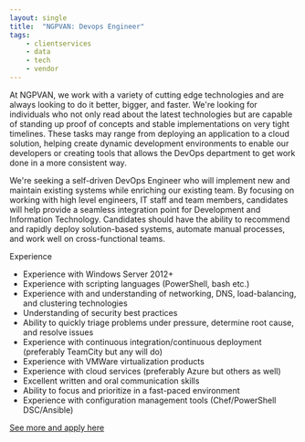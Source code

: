 ```yaml
---
layout: single
title:  "NGPVAN: Devops Engineer"
tags: 
    - clientservices
    - data
    - tech
    - vendor
---
```


At NGPVAN, we work with a variety of cutting edge technologies and are always looking to do it better, bigger, and faster.  We're looking for individuals who not only read about the latest technologies but are capable of standing up proof of concepts and stable implementations on very tight timelines.  These tasks may range from deploying an application to a cloud solution, helping create dynamic development environments to enable our developers or creating tools that allows the DevOps department to get work done in a more consistent way.

We're seeking a self-driven DevOps Engineer who will implement new and maintain existing systems while enriching our existing team. By focusing on working with high level engineers, IT staff and team members, candidates will help provide a seamless integration point for Development and Information Technology. Candidates should have the ability to recommend and rapidly deploy solution-based systems, automate manual processes, and work well on cross-functional teams. 

Experience

* Experience with Windows Server 2012+
* Experience with scripting languages (PowerShell, bash etc.)
* Experience with and understanding of networking, DNS, load-balancing, and clustering technologies
* Understanding of security best practices
* Ability to quickly triage problems under pressure, determine root cause, and resolve issues
* Experience with continuous integration/continuous deployment (preferably TeamCity but any will do)
* Experience with VMWare virtualization products
* Experience with cloud services (preferably Azure but others as well)
* Excellent written and oral communication skills
* Ability to focus and prioritize in a fast-paced environment
* Experience with configuration management tools (Chef/PowerShell DSC/Ansible)

[See more and apply here](https://ngpvan.applytojob.com/apply/OgKu2d)
